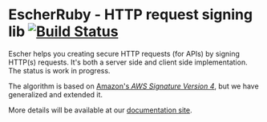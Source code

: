 EscherRuby - HTTP request signing lib [![Build Status](https://travis-ci.org/emartech/escher-ruby.svg?branch=master)](https://travis-ci.org/emartech/escher-ruby)
=====================================

Escher helps you creating secure HTTP requests (for APIs) by signing HTTP(s) requests. It's both a server side and client side implementation. The status is work in progress.

The algorithm is based on [Amazon's _AWS Signature Version 4_](http://docs.aws.amazon.com/AmazonS3/latest/API/sig-v4-authenticating-requests.html), but we have generalized and extended it.

More details will be available at our [documentation site](https://documentation.emarsys.com/).
